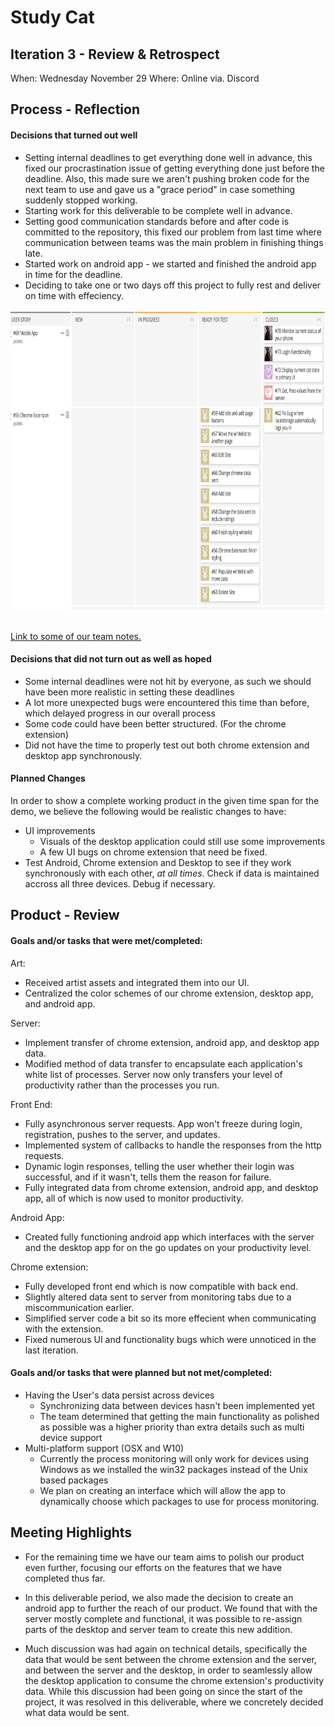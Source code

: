 # Study Cat

## Iteration 3 - Review & Retrospect

When: Wednesday November 29
Where: Online via. Discord

## Process - Reflection

#### Decisions that turned out well

* Setting internal deadlines to get everything done well in advance, this fixed our procrastination issue of getting everything done just before the deadline. Also, this made sure we aren't pushing broken code for the next team to use and gave us a "grace period" in case something suddenly stopped working.
* Starting work for this deliverable to be complete well in advance.
* Setting good communication standards before and after code is committed to the repository, this fixed our problem from last time where communication between teams was the main problem in finishing things late.  
* Started work on android app - we started and finished the android app in time for the deadline. 
* Deciding to take one or two days off this project to fully rest and deliver on time with effeciency. 

<img src="sprint4taiga.png" width="640" height="480">



<br /> 
<br /> 


[Link to some of our team notes.](https://drive.google.com/drive/folders/0B2HiDj_0mhzYZktXVWxpaUdUZW8)

#### Decisions that did not turn out as well as hoped

* Some internal deadlines were not hit by everyone, as such we should have been more realistic in setting these deadlines
* A lot more unexpected bugs were encountered this time than before, which delayed progress in our overall process 
* Some code could have been better structured. (For the chrome extension)
* Did not have the time to properly test out both chrome extension and desktop app synchronously.

#### Planned Changes

In order to show a complete working product in the given time span for the demo, we believe the following would be realistic changes to have:
* UI improvements
    - Visuals of the desktop application could still use some improvements
    - A few UI bugs on chrome extension that need be fixed.
* Test Android, Chrome extension and Desktop to see if they work synchronously with each other, <i>at all times</i>. Check if data is maintained accross all three devices. Debug if necessary. 
 
## Product - Review

#### Goals and/or tasks that were met/completed:

Art:
* Received artist assets and integrated them into our UI.
* Centralized the color schemes of our chrome extension, desktop app, and android app.

Server: 

* Implement transfer of chrome extension, android app, and desktop app data.
* Modified method of data transfer to encapsulate each application's white list of processes. Server now only transfers your level of productivity rather than the processes you run.

Front End:
* Fully asynchronous server requests. App won't freeze during login, registration, pushes to the server, and updates.
* Implemented system of callbacks to handle the responses from the http requests.
* Dynamic login responses, telling the user whether their login was successful, and if it wasn't, tells them the reason for failure.
* Fully integrated data from chrome extension, android app, and desktop app, all of which is now used to monitor productivity.

Android App:
* Created fully functioning android app which interfaces with the server and the desktop app for on the go updates on your productivity level.

Chrome extension: 
* Fully developed front end which is now compatible with back end. 
* Slightly altered data sent to server from monitoring tabs due to a miscommunication earlier.
* Simplified server code a bit so its more effecient when communicating with the extension.
* Fixed numerous UI and functionality bugs which were unnoticed in the last iteration. 



#### Goals and/or tasks that were planned but not met/completed:

* Having the User's data persist across devices
    - Synchronizing data between devices hasn't been implemented yet
    - The team determined that getting the main functionality as polished as possible was a higher priority than extra details such as multi device support
* Multi-platform support (OSX and W10)
    - Currently the process monitoring will only work for devices using Windows as we installed the win32 packages instead of the Unix based packages
    - We plan on creating an interface which will allow the app to dynamically choose which packages to use for process monitoring. 

## Meeting Highlights

* For the remaining time we have our team aims to polish our product even further, focusing our efforts on the features that we have completed thus far.

* In this deliverable period, we also made the decision to create an android app to further the reach of our product. We found that with the server mostly complete and functional, it was possible to re-assign parts of the desktop and server team to create this new addition.

* Much discussion was had again on technical details, specifically the data that would be sent between the chrome extension and the server, and between the server and the desktop, in order to seamlessly allow the desktop application to consume the chrome extension's productivity data. While this discussion had been going on since the start of the project, it was resolved in this deliverable, where we concretely decided what data would be sent.

